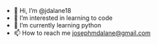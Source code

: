- 👋 Hi, I’m @jdalane18
- 👀 I’m interested in learning to code
- 🌱 I’m currently learning python
- 📫 How to reach me josephmdalane@gmail.com

<!---
jdalane18/jdalane18 is a ✨ special ✨ repository because its `README.md` (this file) appears on your GitHub profile.
You can click the Preview link to take a look at your changes.
--->
